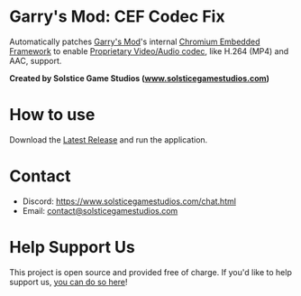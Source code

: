 # Garry's Mod: CEF Codec Fix
Automatically patches [Garry's Mod](https://gmod.facepunch.com/)'s internal [Chromium Embedded Framework](https://en.wikipedia.org/wiki/Chromium_Embedded_Framework) to enable [Proprietary Video/Audio codec](https://www.chromium.org/audio-video), like H.264 (MP4) and AAC, support.

**Created by Solstice Game Studios (www.solsticegamestudios.com)**

# How to use
Download the [Latest Release](https://github.com/solsticegamestudios/GModCEFCodecFix/releases) and run the application.

# Contact
* Discord: https://www.solsticegamestudios.com/chat.html
* Email: contact@solsticegamestudios.com

# Help Support Us
This project is open source and provided free of charge. If you'd like to help support us, [you can do so here](https://www.solsticegamestudios.com/donate.php)!
